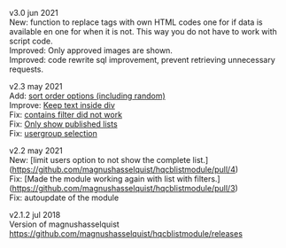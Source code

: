 v3.0 jun 2021  
New: function to replace tags with own HTML codes one for if data is available en one for when it is not. This way you do not have to work with script code.  
Improved: Only approved images are shown.  
Improved: code rewrite sql improvement, prevent retrieving unnecessary requests.  

v2.3 may 2021  
Add: [sort order options (including random)](https://github.com/magnushasselquist/hqcblistmodule/pull/16)  
Improve: [Keep text inside div](https://github.com/magnushasselquist/hqcblistmodule/pull/13)  
Fix: [contains filter did not work](https://github.com/magnushasselquist/hqcblistmodule/pull/15)  
Fix: [Only show published lists](https://github.com/magnushasselquist/hqcblistmodule/pull/14)  
Fix: [usergroup selection](https://github.com/magnushasselquist/hqcblistmodule/pull/17)  

v2.2 may 2021  
New: [limit users option to not show the complete list.] (https://github.com/magnushasselquist/hqcblistmodule/pull/4)  
Fix: [Made the module working again with list with filters.] (https://github.com/magnushasselquist/hqcblistmodule/pull/3)  
Fix: autoupdate of the module  

v2.1.2 jul 2018  
Version of magnushasselquist https://github.com/magnushasselquist/hqcblistmodule/releases  
